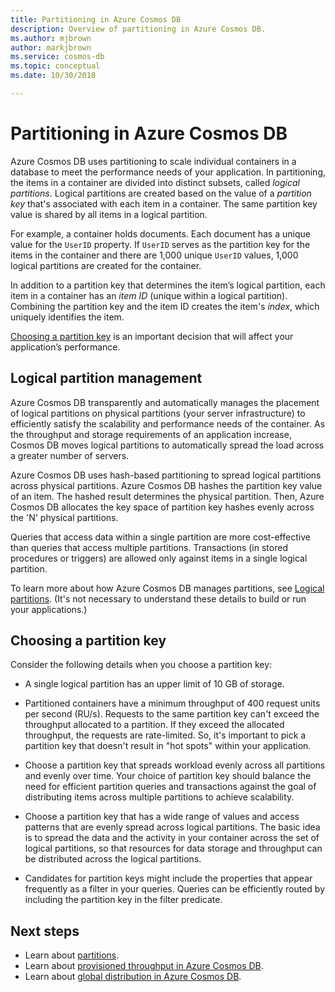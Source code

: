 ```yaml
---
title: Partitioning in Azure Cosmos DB
description: Overview of partitioning in Azure Cosmos DB.
ms.author: mjbrown
author: markjbrown
ms.service: cosmos-db
ms.topic: conceptual
ms.date: 10/30/2018

---
```


# Partitioning in Azure Cosmos DB

Azure Cosmos DB uses partitioning to scale individual containers in a database to meet the performance needs of your application. In partitioning, the items in a container are divided into distinct subsets, called *logical partitions*. Logical partitions are created based on the value of a *partition key* that's associated with each item in a container. The same partition key value is shared by all items in a logical partition.

For example, a container holds documents. Each document has a unique value for the `UserID` property. If `UserID` serves as the partition key for the items in the container and there are 1,000 unique `UserID` values, 1,000 logical partitions are created for the container.

In addition to a partition key that determines the item’s logical partition, each item in a container has an *item ID* (unique within a logical partition). Combining the partition key and the item ID creates the item's *index*, which uniquely identifies the item.

[Choosing a partition key](partitioning-overview.md#choose-partitionkey) is an important decision that will affect your application’s performance.

## Logical partition management

Azure Cosmos DB transparently and automatically manages the placement of logical partitions on physical partitions (your server infrastructure) to efficiently satisfy the scalability and performance needs of the container. As the throughput and storage requirements of an application increase, Cosmos DB moves logical partitions to automatically spread the load across a greater number of servers. 

Azure Cosmos DB uses hash-based partitioning to spread logical partitions across physical partitions. Azure Cosmos DB hashes the partition key value of an item. The hashed result determines the physical partition. Then, Azure Cosmos DB allocates the key space of partition key hashes evenly across the 'N' physical partitions.

Queries that access data within a single partition are more cost-effective than queries that access multiple partitions. Transactions (in stored procedures or triggers) are allowed only against items in a single logical partition.

To learn more about how Azure Cosmos DB manages partitions, see [Logical partitions](partition-data.md). (It's not necessary to understand these details to build or run your applications.)

## <a id="choose-partitionkey"></a>Choosing a partition key

Consider the following details when you choose a partition key:

* A single logical partition has an upper limit of 10 GB of storage.  

* Partitioned containers have a minimum throughput of 400 request units per second (RU/s). Requests to the same partition key can't exceed the throughput allocated to a partition. If they exceed the allocated throughput, the requests are rate-limited. So, it's important to pick a partition key that doesn't result in "hot spots" within your application.

* Choose a partition key that spreads workload evenly across all partitions and evenly over time.  Your choice of partition key should balance the need for efficient partition queries and transactions against the goal of distributing items across multiple partitions to achieve scalability.

* Choose a partition key that has a wide range of values and access patterns that are evenly spread across logical partitions. The basic idea is to spread the data and the activity in your container across the set of logical partitions, so that resources for data storage and throughput can be distributed across the logical partitions.

* Candidates for partition keys might include the properties that appear frequently as a filter in your queries. Queries can be efficiently routed by including the partition key in the filter predicate.

## Next steps

* Learn about [partitions](partition-data.md).
* Learn about [provisioned throughput in Azure Cosmos DB](request-units.md).
* Learn about [global distribution in Azure Cosmos DB](distribute-data-globally.md).
